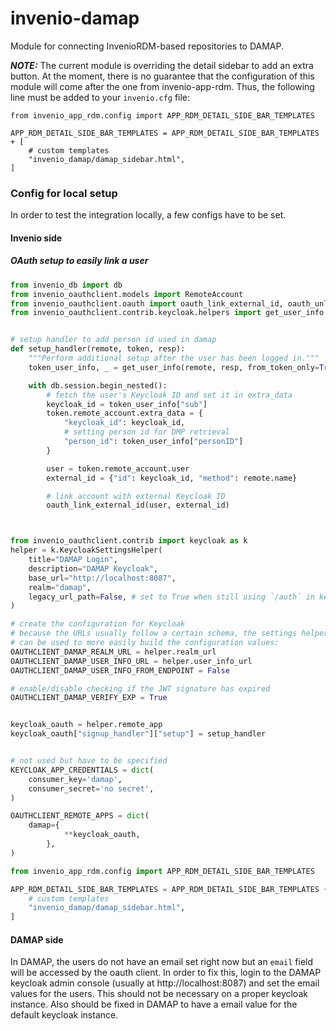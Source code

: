 <!---
    Copyright (C) 2022-2024 TU Wien.

    Invenio-DAMAP is free software; you can redistribute it and/or modify
    it under the terms of the MIT License; see LICENSE file for more details.
-->

# invenio-damap

Module for connecting InvenioRDM-based repositories to DAMAP.

**_NOTE:_** The current module is overriding the detail sidebar to add an extra button. At the moment, there is no guarantee that the configuration of this module will come after the one from invenio-app-rdm. Thus, the following line must be added to your `invenio.cfg` file:

```
from invenio_app_rdm.config import APP_RDM_DETAIL_SIDE_BAR_TEMPLATES

APP_RDM_DETAIL_SIDE_BAR_TEMPLATES = APP_RDM_DETAIL_SIDE_BAR_TEMPLATES + [
    # custom templates
    "invenio_damap/damap_sidebar.html",
]
```

### Config for local setup

In order to test the integration locally, a few configs have to be set.

#### Invenio side

##### OAuth setup to easily link a user

```py
from invenio_db import db
from invenio_oauthclient.models import RemoteAccount
from invenio_oauthclient.oauth import oauth_link_external_id, oauth_unlink_external_id
from invenio_oauthclient.contrib.keycloak.helpers import get_user_info


# setup handler to add person id used in damap
def setup_handler(remote, token, resp):
    """Perform additional setup after the user has been logged in."""
    token_user_info, _ = get_user_info(remote, resp, from_token_only=True)

    with db.session.begin_nested():
        # fetch the user's Keycloak ID and set it in extra_data
        keycloak_id = token_user_info["sub"]
        token.remote_account.extra_data = {
            "keycloak_id": keycloak_id,
            # setting person id for DMP retrieval
            "person_id": token_user_info["personID"]
        }

        user = token.remote_account.user
        external_id = {"id": keycloak_id, "method": remote.name}

        # link account with external Keycloak ID
        oauth_link_external_id(user, external_id)



from invenio_oauthclient.contrib import keycloak as k
helper = k.KeycloakSettingsHelper(
    title="DAMAP Login",
    description="DAMAP Keycloak",
    base_url="http://localhost:8087",
    realm="damap",
    legacy_url_path=False, # set to True when still using `/auth` in keycloak realm url
)

# create the configuration for Keycloak
# because the URLs usually follow a certain schema, the settings helper
# can be used to more easily build the configuration values:
OAUTHCLIENT_DAMAP_REALM_URL = helper.realm_url
OAUTHCLIENT_DAMAP_USER_INFO_URL = helper.user_info_url
OAUTHCLIENT_DAMAP_USER_INFO_FROM_ENDPOINT = False

# enable/disable checking if the JWT signature has expired
OAUTHCLIENT_DAMAP_VERIFY_EXP = True


keycloak_oauth = helper.remote_app
keycloak_oauth["signup_handler"]["setup"] = setup_handler


# not used but have to be specified
KEYCLOAK_APP_CREDENTIALS = dict(
    consumer_key='damap',
    consumer_secret='no secret',
)

OAUTHCLIENT_REMOTE_APPS = dict(
    damap={
            **keycloak_oauth,
        },
)

from invenio_app_rdm.config import APP_RDM_DETAIL_SIDE_BAR_TEMPLATES

APP_RDM_DETAIL_SIDE_BAR_TEMPLATES = APP_RDM_DETAIL_SIDE_BAR_TEMPLATES + [
    # custom templates
    "invenio_damap/damap_sidebar.html",
]

```

#### DAMAP side

In DAMAP, the users do not have an email set right now but an `email` field will be accessed by the oauth client.
In order to fix this, login to the DAMAP keycloak admin console (usually at http://localhost:8087) and set the email values for the users.
This should not be necessary on a proper keycloak instance. Also should be fixed in DAMAP to have a email value for the default keycloak instance.
